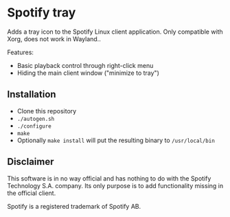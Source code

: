 Spotify tray
============

Adds a tray icon to the Spotify Linux client application. Only compatible with Xorg, does not work
in Wayland..

Features:
* Basic playback control through right-click menu
* Hiding the main client window ("minimize to tray")

Installation
------------

* Clone this repository
* `./autogen.sh`
* `./configure`
* `make`
* Optionally `make install` will put the resulting binary to `/usr/local/bin`

Disclaimer
----------

This software is in no way official and has nothing to do with the Spotify Technology S.A. company.
Its only purpose is to add functionality missing in the official client.

Spotify is a registered trademark of Spotify AB.
